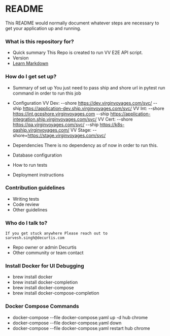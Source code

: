 # README #

This README would normally document whatever steps are necessary to get your application up and running.

### What is this repository for? ###

* Quick summary
	This Repo is created to run VV E2E API script.
* Version
* [Learn Markdown](https://bitbucket.org/tutorials/markdowndemo)

### How do I get set up? ###

* Summary of set up
	You just need to pass ship and shore url in pytest run command in order to run this job
* Configuration
	VV Dev:
		--shore https://dev.virginvoyages.com/svc/ --ship https://application-dev.ship.virginvoyages.com/svc/
	VV Int:
		--shore https://int.gcpshore.virginvoyages.com --ship https://application-integration.ship.virginvoyages.com/svc/
	VV Cert:
		--shore https://qa.virginvoyages.com/svc/ --ship https://k8s-qaship.virginvoyages.com/
	VV Stage:
		--shore=https://stage.virginvoyages.com/svc/

* Dependencies
	There is no dependency as of now in order to run this.
* Database configuration
* How to run tests
* Deployment instructions

### Contribution guidelines ###

* Writing tests
* Code review
* Other guidelines

### Who do I talk to? ###
	If you get stuck anywhere Please reach out to sarvesh.singh@decurtis.com

* Repo owner or admin
    Decurtis
* Other community or team contact

### Install Docker for UI Debugging ###
* brew install docker
* brew install docker-completion
* brew install docker-compose
* brew install docker-compose-completion

### Docker Compose Commands ###
* docker-compose --file docker-compose.yaml up -d hub chrome
* docker-compose --file docker-compose.yaml down
* docker-compose --file docker-compose.yaml restart hub chrome